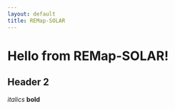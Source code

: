 ```yaml
---
layout: default
title: REMap-SOLAR
---
```


# Hello from REMap-SOLAR!
## Header 2
*italics*
**bold**
